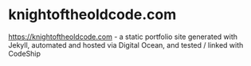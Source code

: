 # knightoftheoldcode.com
https://knightoftheoldcode.com - a static portfolio site generated with Jekyll, automated and hosted via Digital Ocean, and tested / linked with CodeShip
